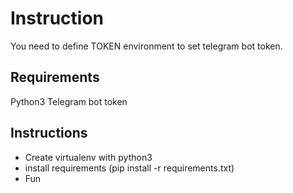 # Instruction
You need to define TOKEN environment to set telegram bot token.

## Requirements
Python3
Telegram bot token

## Instructions
* Create virtualenv with python3
* install requirements (pip install -r requirements.txt)
* Fun

 